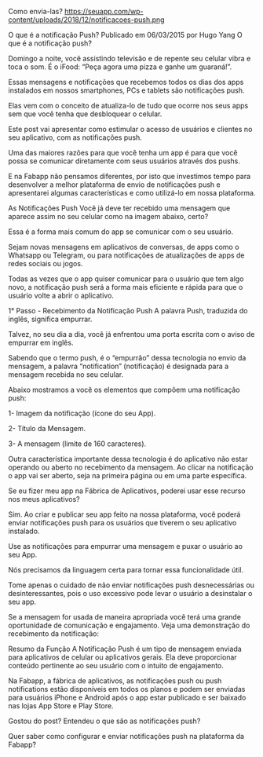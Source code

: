 ﻿Como envia-las?
https://seuapp.com/wp-content/uploads/2018/12/notificacoes-push.png

O que é a notificação Push?
Publicado em 06/03/2015 por Hugo Yang
O que é a notificação push?

Domingo a noite, você assistindo televisão e de repente seu celular vibra e toca o som. É o iFood: “Peça agora uma pizza e ganhe um guaraná!”.

Essas mensagens e notificações que recebemos todos os dias dos apps instalados em nossos smartphones, PCs e tablets são notificações push. 

Elas vem com o conceito de atualiza-lo de tudo que ocorre nos seus apps sem que você tenha que desbloquear o celular. 

Este post vai apresentar como estimular o acesso de usuários e clientes no seu aplicativo, com as notificações push.

Uma das maiores razões para que você tenha um app é para que você possa se comunicar diretamente com seus usuários através dos pushs.

E na Fabapp não pensamos diferentes, por isto que investimos tempo para desenvolver a melhor plataforma de envio de notificações push e apresentarei algumas características e como utilizá-lo em nossa plataforma.

As Notificações Push
Você já deve ter recebido uma mensagem que aparece assim no seu celular como na imagem abaixo, certo?

Essa é a forma mais comum do app se comunicar com o seu usuário.

Sejam novas mensagens em aplicativos de conversas, de apps como o Whatsapp ou Telegram, ou para notificações de atualizações de apps de redes sociais ou jogos.

Todas as vezes que o app quiser comunicar para o usuário que tem algo novo, a notificação push será a forma mais eficiente e rápida para que o usuário volte a abrir o aplicativo.

1° Passo - Recebimento da Notificação Push
A palavra Push, traduzida do inglês, significa empurrar.

Talvez, no seu dia a dia,  você já enfrentou uma porta escrita com o aviso de empurrar em inglês.

Sabendo que o termo push, é o “empurrão” dessa tecnologia no envio da mensagem, a palavra “notification” (notificação) é designada para a mensagem recebida no seu celular.

Abaixo mostramos a você os elementos que compõem uma notificação push:

1- Imagem da notificação (ícone do seu App).

2- Título da Mensagem.

3- A mensagem (limite de 160 caracteres).


Outra característica importante dessa tecnologia é do aplicativo não estar operando ou aberto no recebimento da mensagem. Ao clicar na notificação o app vai ser aberto, seja na primeira página ou em uma parte específica.

Se eu fizer meu app na Fábrica de Aplicativos, poderei usar esse recurso nos meus aplicativos?


Sim. Ao criar e publicar seu app feito na nossa plataforma, você poderá enviar notificações push para os usuários que tiverem o seu aplicativo instalado.

Use as notificações para empurrar uma mensagem e puxar o usuário ao seu App.

Nós precisamos da linguagem certa para tornar essa funcionalidade útil.

Tome apenas o cuidado de não enviar notificações push desnecessárias ou desinteressantes, pois o uso excessivo pode levar o usuário a desinstalar o seu app.

Se a mensagem for usada de maneira apropriada você terá uma grande oportunidade de comunicação e engajamento. Veja uma demonstração do recebimento da notificação:

Resumo da Função
A Notificação Push é um tipo de mensagem enviada para aplicativos de celular ou aplicativos gerais. Ela deve proporcionar conteúdo pertinente ao seu usuário com o intuito de engajamento.

Na Fabapp, a fábrica de aplicativos, as notificações push ou push notifications estão disponíveis em todos os planos e podem ser enviadas para usuários iPhone e Android após o app estar publicado e ser baixado nas lojas App Store e Play Store.

Gostou do post? Entendeu o que são as notificações push?

Quer saber como configurar e enviar notificações push na plataforma da Fabapp?
